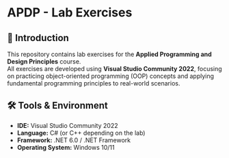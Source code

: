 # APDP - Lab Exercises

## 📖 Introduction
This repository contains lab exercises for the **Applied Programming and Design Principles** course.  
All exercises are developed using **Visual Studio Community 2022**, focusing on practicing object-oriented programming (OOP) concepts and applying fundamental programming principles to real-world scenarios.

## 🛠 Tools & Environment
- **IDE:** Visual Studio Community 2022  
- **Language:** C# (or C++ depending on the lab)  
- **Framework:** .NET 6.0 / .NET Framework  
- **Operating System:** Windows 10/11  
